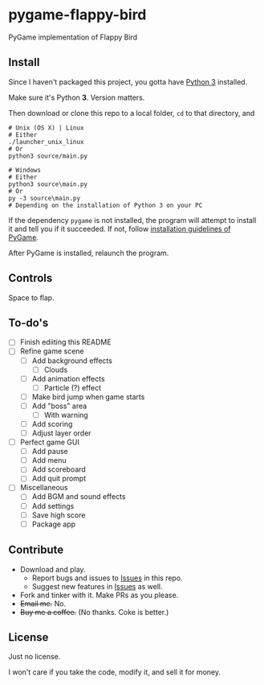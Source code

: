 # pygame-flappy-bird

PyGame implementation of Flappy Bird

## Install

Since I haven't packaged this project, you gotta have [Python 3](https://www.python.org) installed.

Make sure it's Python **3**. Version matters.

Then download or clone this repo to a local folder, `cd` to that directory, and

```shell
# Unix (OS X) | Linux
# Either
./launcher_unix_linux
# Or
python3 source/main.py

# Windows
# Either
python3 source\main.py
# Or
py -3 source\main.py
# Depending on the installation of Python 3 on your PC
```

If the dependency `pygame` is not installed, the program will attempt to install it and tell you if it succeeded. If not, follow [installation guidelines of PyGame](https://www.pygame.org/wiki/GettingStarted).

After PyGame is installed, relaunch the program.

## Controls

Space to flap.

## To-do's

- [ ] Finish ediiting this README
- [ ] Refine game scene
  - [ ] Add background effects
    - [ ] Clouds
  - [ ] Add animation effects
    - [ ] Particle (?) effect
  - [ ] Make bird jump when game starts
  - [ ] Add "boss" area
    - [ ] With warning
  - [ ] Add scoring
  - [ ] Adjust layer order
- [ ] Perfect game GUI
  - [ ] Add pause
  - [ ] Add menu
  - [ ] Add scoreboard
  - [ ] Add quit prompt
- [ ] Miscellaneous
  - [ ] Add BGM and sound effects
  - [ ] Add settings
  - [ ] Save high score
  - [ ] Package app

## Contribute

- Download and play.
  - Report bugs and issues to [Issues](https://github.com/StevenLu2004/pygame-flappy-bird/issues) in this repo.
  - Suggest new features in [Issues](https://github.com/StevenLu2004/pygame-flappy-bird/issues) as well.
- Fork and tinker with it. Make PRs as you please.
- ~~Email me.~~ No.
- ~~Buy me a coffee.~~ (No thanks. Coke is better.)

## License

Just no license.

I won't care if you take the code, modify it, and sell it for money.
